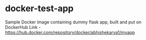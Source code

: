 # docker-test-app

Sample Docker image containing dummy flask app, built and put on DockerHub
Link - https://hub.docker.com/repository/docker/abhishekarya1/myapp
